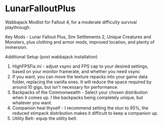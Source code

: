 # LunarFalloutPlus
Wabbajack Modlist for Fallout 4, for a moderate difficulty survival playthrough.

Key Mods - Lunar Fallout Plus, Sim Settlements 2, Unique Creatures and Monsters, plus clothing and armor mods, improved location, and plenty of immersion.

Additional Setup (post wabbajack installation)
1) HighFPSFix.ini - adjust vsync and FPS cap to your desired settings, based on your monitor framerate, and whether you need vsync
1) If you want, you can move the texture repacks into your game data folder, replacing the vanilla ones. It will reduce the space required by around 10 gigs, but isn't necessary for performance.
2) Backpacks of the Commonwealth - Select your chosen distribution when it comes up. I like backpacks being completely unique, but whatever you want.
3) Companion heal thyself - I recommend setting the stun to 95%, the reduced stimpack distribution makes it difficult to keep a companion up.
4) Utility Belt- equip the utility belt.
